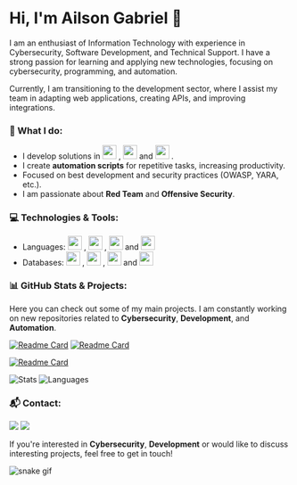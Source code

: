 # Hi, I'm Ailson Gabriel 👋

I am an enthusiast of Information Technology with experience in Cybersecurity, Software Development, and Technical Support. I have a strong passion for learning and applying new technologies, focusing on cybersecurity, programming, and automation.

Currently, I am transitioning to the development sector, where I assist my team in adapting web applications, creating APIs, and improving integrations.

### 🚀 What I do:
- I develop solutions in 
            <img src="https://cdn.jsdelivr.net/gh/devicons/devicon@latest/icons/python/python-original.svg" width="25" height="25" />
          , 
            <img src="https://cdn.jsdelivr.net/gh/devicons/devicon@latest/icons/csharp/csharp-original.svg" width="25" height="25"/>
           and 
            <img src="https://cdn.jsdelivr.net/gh/devicons/devicon@latest/icons/javascript/javascript-original.svg" width="25" height="25"/>
          .
- I create **automation scripts** for repetitive tasks, increasing productivity.
- Focused on best development and security practices (OWASP, YARA, etc.).
- I am passionate about **Red Team** and **Offensive Security**.

### 💻 Technologies & Tools:
- Languages: <img src="https://cdn.jsdelivr.net/gh/devicons/devicon@latest/icons/python/python-original.svg" width="25" height="25" />
          , 
            <img src="https://cdn.jsdelivr.net/gh/devicons/devicon@latest/icons/csharp/csharp-original.svg" width="25" height="25"/>
           ,
            <img src="https://cdn.jsdelivr.net/gh/devicons/devicon@latest/icons/cplusplus/cplusplus-original.svg" width="25" height="25"/>
           and 
            <img src="https://cdn.jsdelivr.net/gh/devicons/devicon@latest/icons/javascript/javascript-original.svg" width="25" height="25"/>
- Databases: 
            <img src="https://cdn.jsdelivr.net/gh/devicons/devicon@latest/icons/mysql/mysql-original.svg" width="25" height="25"/>
          , 
            <img src="https://cdn.jsdelivr.net/gh/devicons/devicon@latest/icons/sqlite/sqlite-original.svg" width="25" height="25"/>
          , 
            <img src="https://cdn.jsdelivr.net/gh/devicons/devicon@latest/icons/postgresql/postgresql-original.svg" width="25" height="25"/>
            and
            <img src="https://cdn.jsdelivr.net/gh/devicons/devicon@latest/icons/azuresqldatabase/azuresqldatabase-original.svg" width="25" height="25"/>
          


### 📊 GitHub Stats & Projects:
Here you can check out some of my main projects. I am constantly working on new repositories related to **Cybersecurity**, **Development**, and **Automation**.

[![Readme Card](https://github-readme-stats.vercel.app/api/pin/?username=ailsongabriel&repo=CyberShield-Finder&theme=transparent)](https://github.com/ailsongabriel/CyberShield-Finder)
[![Readme Card](https://github-readme-stats.vercel.app/api/pin/?username=ailsongabriel&repo=GetFileHashes&theme=transparent&description_lines_count=2&card_width=700)](https://github.com/ailsongabriel/GetFileHashes)

[![Readme Card](https://github-readme-stats.vercel.app/api/pin/?username=ailsongabriel&repo=YaraRuleGenerator&theme=transparent)](https://github.com/ailsongabriel/YaraRuleGenerator)


![Stats](https://github-readme-stats.vercel.app/api?username=ailsongabriel&theme=transparent&show_icons=true&hide_border=false&count_private=true&include_all_commits=true&text_bold=true) 
![Languages](https://github-readme-stats.vercel.app/api/top-langs/?username=ailsongabriel&theme=transparent&langs_count=3&text_bold=true) 

### 📬 Contact:

<div>
<a href = "mailto:ailson.gabriel.sv@gmail.com"><img loading="lazy" src="https://img.shields.io/badge/Gmail-D14836?style=for-the-badge&logo=gmail&logoColor=white" target="_blank"></a>
<a href="https://www.linkedin.com/in/ailsongabriel/" target="_blank"><img loading="lazy" src="https://img.shields.io/badge/-LinkedIn-%230077B5?style=for-the-badge&logo=linkedin&logoColor=white" target="_blank"></a>   
</div>

If you're interested in **Cybersecurity**, **Development** or would like to discuss interesting projects, feel free to get in touch!

![snake gif](https://github.com/ailsongabriel/ailsongabriel/blob/output/github-contribution-grid-snake.svg)
